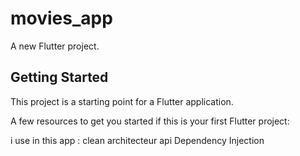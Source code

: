 # movies_app

A new Flutter project.

## Getting Started

This project is a starting point for a Flutter application.

A few resources to get you started if this is your first Flutter project:

i use in this app :
clean architecteur
api
Dependency Injection


